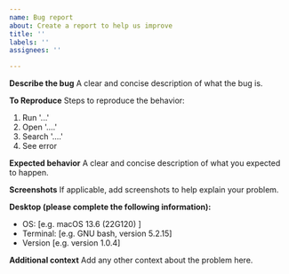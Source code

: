 ```yaml
---
name: Bug report
about: Create a report to help us improve
title: ''
labels: ''
assignees: ''

---
```


**Describe the bug**
A clear and concise description of what the bug is.

**To Reproduce**
Steps to reproduce the behavior:
1. Run '...'
2. Open '....'
3. Search '....'
4. See error

**Expected behavior**
A clear and concise description of what you expected to happen.

**Screenshots**
If applicable, add screenshots to help explain your problem.

**Desktop (please complete the following information):**
 - OS: [e.g. macOS 13.6 (22G120) ]
 - Terminal: [e.g. GNU bash, version 5.2.15]
 - Version [e.g. version 1.0.4]

**Additional context**
Add any other context about the problem here.
